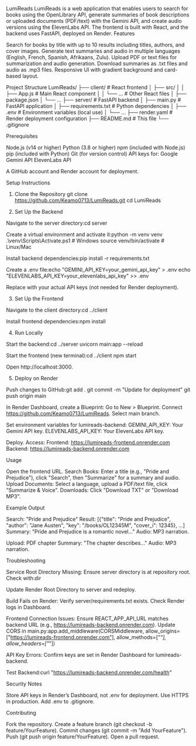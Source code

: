 LumiReads
LumiReads is a web application that enables users to search for books using the OpenLibrary API, generate summaries of book descriptions or uploaded documents (PDF/text) with the Gemini API, and create audio versions using the ElevenLabs API. The frontend is built with React, and the backend uses FastAPI, deployed on Render.
Features

Search for books by title with up to 10 results including titles, authors, and cover images.
Generate text summaries and audio in multiple languages (English, French, Spanish, Afrikaans, Zulu).
Upload PDF or text files for summarization and audio generation.
Download summaries as .txt files and audio as .mp3 files.
Responsive UI with gradient background and card-based layout.

Project Structure
LumiReads/
├── client/                # React frontend
│   ├── src/
│   │   ├── App.js         # Main React component
│   │   └── ...            # Other React files
│   ├── package.json
│   └── ...
├── server/                # FastAPI backend
│   ├── main.py            # FastAPI application
│   ├── requirements.txt   # Python dependencies
│   ├── .env               # Environment variables (local use)
│   └── ...
├── render.yaml            # Render deployment configuration
├── README.md              # This file
└── .gitignore

Prerequisites

Node.js (v14 or higher)
Python (3.8 or higher)
npm (included with Node.js)
pip (included with Python)
Git (for version control)
API keys for:
Google Gemini API
ElevenLabs API


A GitHub account and Render account for deployment.

Setup Instructions
1. Clone the Repository
git clone https://github.com/Keamo0713/LumiReads.git
cd LumiReads

2. Set Up the Backend

Navigate to the server directory:cd server


Create a virtual environment and activate it:python -m venv venv
.\venv\Scripts\Activate.ps1  # Windows
source venv/bin/activate    # Linux/Mac


Install backend dependencies:pip install -r requirements.txt


Create a .env file:echo "GEMINI_API_KEY=your_gemini_api_key" > .env
echo "ELEVENLABS_API_KEY=your_elevenlabs_api_key" >> .env

Replace with your actual API keys (not needed for Render deployment).

3. Set Up the Frontend

Navigate to the client directory:cd ../client


Install frontend dependencies:npm install



4. Run Locally

Start the backend:cd ../server
uvicorn main:app --reload


Start the frontend (new terminal):cd ../client
npm start

Open http://localhost:3000.

5. Deploy on Render

Push changes to GitHub:git add .
git commit -m "Update for deployment"
git push origin main


In Render Dashboard, create a Blueprint:
Go to New > Blueprint.
Connect https://github.com/Keamo0713/LumiReads.
Select main branch.


Set environment variables for lumireads-backend:
GEMINI_API_KEY: Your Gemini API key.
ELEVENLABS_API_KEY: Your ElevenLabs API key.


Deploy. Access:
Frontend: https://lumireads-frontend.onrender.com
Backend: https://lumireads-backend.onrender.com



Usage

Open the frontend URL.
Search Books: Enter a title (e.g., "Pride and Prejudice"), click "Search", then "Summarize" for a summary and audio.
Upload Documents: Select a language, upload a PDF/text file, click "Summarize & Voice".
Downloads: Click "Download TXT" or "Download MP3".

Example Output

Search: "Pride and Prejudice"
Result: [{"title": "Pride and Prejudice", "author": "Jane Austen", "key": "/books/OL12345M", "cover_i": 12345}, ...]
Summary: "Pride and Prejudice is a romantic novel..."
Audio: MP3 narration.


Upload: PDF chapter
Summary: "The chapter describes..."
Audio: MP3 narration.



Troubleshooting

Service Root Directory Missing:
Ensure server directory is at repository root. Check with:dir


Update Render Root Directory to server and redeploy.


Build Fails on Render:
Verify server/requirements.txt exists.
Check Render logs in Dashboard.


Frontend Connection Issues:
Ensure REACT_APP_API_URL matches backend URL (e.g., https://lumireads-backend.onrender.com).
Update CORS in main.py:app.add_middleware(CORSMiddleware, allow_origins=["https://lumireads-frontend.onrender.com"], allow_methods=["*"], allow_headers=["*"])




API Key Errors:
Confirm keys are set in Render Dashboard for lumireads-backend.


Test Backend:curl "https://lumireads-backend.onrender.com/health"



Security Notes

Store API keys in Render’s Dashboard, not .env for deployment.
Use HTTPS in production.
Add .env to .gitignore.

Contributing

Fork the repository.
Create a feature branch (git checkout -b feature/YourFeature).
Commit changes (git commit -m "Add YourFeature").
Push (git push origin feature/YourFeature).
Open a pull request.

